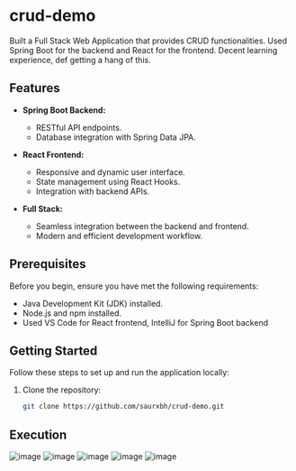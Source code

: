 # crud-demo

Built a Full Stack Web Application that provides CRUD functionalities. Used Spring Boot for the backend and React for the frontend. Decent learning experience, def getting a hang of this.

## Features

- **Spring Boot Backend:**
  - RESTful API endpoints.
  - Database integration with Spring Data JPA.

- **React Frontend:**
  - Responsive and dynamic user interface.
  - State management using React Hooks.
  - Integration with backend APIs.

- **Full Stack:**
  - Seamless integration between the backend and frontend.
  - Modern and efficient development workflow.

## Prerequisites

Before you begin, ensure you have met the following requirements:

- Java Development Kit (JDK) installed.
- Node.js and npm installed.
- Used VS Code for React frontend, IntelliJ for Spring Boot backend

## Getting Started

Follow these steps to set up and run the application locally:

1. Clone the repository:

   ```bash
   git clone https://github.com/saurxbh/crud-demo.git

## Execution

![image](https://github.com/saurxbh/crud-demo/images/AddUser.png)
![image](https://github.com/saurxbh/crud-demo/images/AllUsers.png)
![image](https://github.com/saurxbh/crud-demo/images/edit1.png)
![image](https://github.com/saurxbh/crud-demo/images/edit2.png)
![image](https://github.com/saurxbh/crud-demo/images/UserDetails.png)

